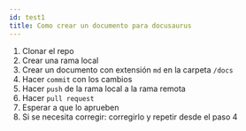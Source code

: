```yaml
---
id: test1
title: Como crear un documento para docusaurus
---
```


1. Clonar el repo
2. Crear una rama local
3. Crear un documento con extensión `md` en la carpeta `/docs`
4. Hacer `commit` con los cambios
5. Hacer `push` de la rama local a la rama remota
6. Hacer `pull request`
7. Esperar a que lo aprueben
8. Si se necesita corregir: corregirlo y repetir desde el paso 4